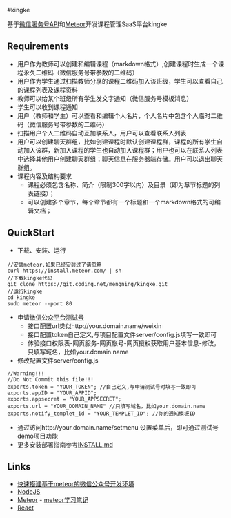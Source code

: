#kingke

基于[微信服务号API](https://mp.weixin.qq.com/wiki?t=resource/res_main&id=mp1445241432&token=&lang=zh_CN)和[Meteor](https://www.meteor.com/)开发课程管理SaaS平台kingke

## Requirements

* 用户作为教师可以创建和编辑课程（markdown格式）,创建课程时生成一个课程永久二维码（微信服务号带参数的二维码）
* 用户作为学生通过扫描教师分享的课程二维码加入该班级，学生可以查看自己的课程列表及课程资料
* 教师可以给某个班级所有学生发文字通知（微信服务号模板消息）
* 学生可以收到课程通知
* 用户（教师和学生）可以查看和编辑个人名片，个人名片中包含个人临时二维码（微信服务号带参数的二维码）
* 扫描用户个人二维码自动互加联系人，用户可以查看联系人列表
* 用户可以创建聊天群组，比如创建课程时默认创建课程群，课程的所有学生自动加入该群，新加入课程的学生也自动加入课程群；用户也可以在联系人列表中选择其他用户创建聊天群组；聊天信息在服务器端存储。用户可以退出聊天群组。
* 课程内容及结构要求
  * 课程必须包含名称、简介（限制300字以内）及目录（即为章节标题的列表链接）；
  * 可以创建多个章节，每个章节都有一个标题和一个markdown格式的可编辑文档；

## QuickStart

* 下载、安装、运行
```
//安装meteor,如果已经安装过了请忽略
curl https://install.meteor.com/ | sh
//下载kingke代码
git clone https://git.coding.net/mengning/kingke.git
//运行kingke
cd kingke
sudo meteor --port 80
```
* 申请[微信公众平台测试号](http://mp.weixin.qq.com/debug/cgi-bin/sandbox?t=sandbox/login)
  * 接口配置url类似http://your.domain.name/weixin
  * 接口配置token自己定义,与项目配置文件server/config.js填写一致即可
  * 体验接口权限表-网页服务-网页帐号-网页授权获取用户基本信息-修改，只填写域名，比如your.domain.name
* 修改配置文件server/config.js
```
//Warning!!!
//Do Not Commit this file!!!
exports.token = "YOUR_TOKEN"; //自己定义,与申请测试号时填写一致即可
exports.appID = "YOUR_APPID"; 
exports.appsecret = "YOUR_APPSECRET";
exports.url = "YOUR_DOMAIN_NAME" //只填写域名，比如your.domain.name
exports.notify_templet_id = "YOUR_TEMPLET_ID"; //你的通知模板ID
```
* 通过访问http://your.domain.name/setmenu 设置菜单后，即可通过测试号demo项目功能
* 更多安装部署指南参考[INSTALL.md](https://coding.net/u/mengning/p/kingke/git/blob/master/INSTALL.md)


## Links

* [快速搭建基于meteor的微信公众号开发环境](https://coding.net/u/mengning/p/kingke/git/tree/v0.0.1)
* [NodeJS](https://nodejs.org/en/)
* [Meteor](https://www.meteor.com/) - [meteor学习笔记](http://www.itjiaoshou.com/meteor-study.html)
* [React](https://facebook.github.io/react/index.html)